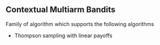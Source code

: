 ## Contextual Multiarm Bandits

Family of algorithm which supports the following algorithms

* Thompson sampling with linear payoffs
